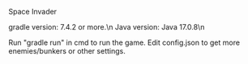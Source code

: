 Space Invader

gradle version: 7.4.2 or more.\n
Java version: Java 17.0.8\n

Run "gradle run" in cmd to run the game.
Edit config.json to get more enemies/bunkers or other settings.
